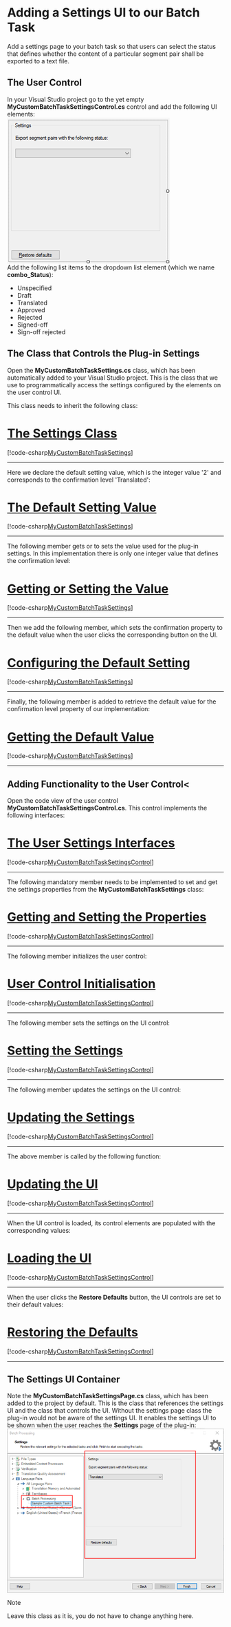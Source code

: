 Adding a Settings UI to our Batch Task
===============================
Add a settings page to your batch task so that users can select the status that defines whether the content of a particular segment pair shall be exported to a text file.

The User Control
-------------------------
In your Visual Studio project go to the yet empty       **MyCustomBatchTaskSettingsControl.cs** control and add the following UI elements:
<img style="display:block; " src="images/SettingsPage.jpg" />
Add the following list items to the dropdown list element (which we name **combo_Status**):
* Unspecified
* Draft
* Translated
* Approved
* Rejected
* Signed-off
* Sign-off rejected
  
The Class that Controls the Plug-in Settings
-----------------------------------
Open the **MyCustomBatchTaskSettings.cs** class, which has been automatically added to your Visual Studio project. This is the class that we use to programmatically access the settings configured by the elements on the user control UI.

This class needs to inherit the following class:

# [The Settings Class](#tab/tabid-1)
[!code-csharp[MyCustomBatchTaskSettings](code_samples/MyCustomBatchTaskSettings.cs#L6-L7)]
***

Here we declare the default setting value, which is the integer value '2' and corresponds to the confirmation level 'Translated':
# [The Default Setting Value](#tab/tabid-2)
[!code-csharp[MyCustomBatchTaskSettings](code_samples/MyCustomBatchTaskSettings.cs#L11-L12)]
***
The following member gets or to sets the value used for the plug-in settings. In this implementation there is only one integer value that defines the confirmation level:
# [Getting or Setting the Value](#tab/tabid-3)
[!code-csharp[MyCustomBatchTaskSettings](code_samples/MyCustomBatchTaskSettings.cs#L17-L22)]
***

Then we add the following member, which sets the confirmation property to the default value when the user clicks the corresponding button on the UI.
# [Configuring the Default Setting](#tab/tabid-4)
[!code-csharp[MyCustomBatchTaskSettings](code_samples/MyCustomBatchTaskSettings.cs#L26-L31)]
***	
    
Finally, the following member is added to retrieve the default value for the confirmation level property of our implementation:
# [Getting the Default Value](#tab/tabid-5)
[!code-csharp[MyCustomBatchTaskSettings](code_samples/MyCustomBatchTaskSettings.cs#L35-L44)]
***	

Adding Functionality to the User Control<
-----------------------------------------
Open the code view of the user control **MyCustomBatchTaskSettingsControl.cs**. This control implements the following interfaces:
# [The User Settings Interfaces](#tab/tabid-6)
[!code-csharp[MyCustomBatchTaskSettingsControl](code_samples/MyCustomBatchTaskSettingsControl.cs#L8-L9)]
***	

The following mandatory member needs to be implemented to set and get the settings properties from the **MyCustomBatchTaskSettings** class:
# [Getting and Setting the Properties](#tab/tabid-7)
[!code-csharp[MyCustomBatchTaskSettingsControl](code_samples/MyCustomBatchTaskSettingsControl.cs#L13-L14)]
***

The following member initializes the user control:
# [User Control Initialisation](#tab/tabid-8)
[!code-csharp[MyCustomBatchTaskSettingsControl](code_samples/MyCustomBatchTaskSettingsControl.cs#L18-L22)]
***

The following member sets the settings on the UI control:
# [Setting the Settings](#tab/tabid-9)
[!code-csharp[MyCustomBatchTaskSettingsControl](code_samples/MyCustomBatchTaskSettingsControl.cs#L26-L32)]
***

The following member updates the settings on the UI control:
# [Updating the Settings](#tab/tabid-10)
[!code-csharp[MyCustomBatchTaskSettingsControl](code_samples/MyCustomBatchTaskSettingsControl.cs#L36-L39)]
***

The above member is called by the following function:
# [Updating the UI](#tab/tabid-11)
[!code-csharp[MyCustomBatchTaskSettingsControl](code_samples/MyCustomBatchTaskSettingsControl.cs#L43-L48)]
***

When the UI control is loaded, its control elements are populated with the corresponding values:
# [Loading the UI](#tab/tabid-12)
[!code-csharp[MyCustomBatchTaskSettingsControl](code_samples/MyCustomBatchTaskSettingsControl.cs#L53-L58)]
***

When the user clicks the **Restore Defaults** button, the UI controls are set to their default values:
# [Restoring the Defaults](#tab/tabid-13)
[!code-csharp[MyCustomBatchTaskSettingsControl](code_samples/MyCustomBatchTaskSettingsControl.cs#L62-L68)]
***

The Settings UI Container
-------------------------------------

Note the **MyCustomBatchTaskSettingsPage.cs** class, which has been added to the project by default. This is the class that references the settings UI and the class that controls the UI. Without the settings page class the plug-in would not be aware of the settings UI. It enables the settings UI to be shown when the user reaches the **Settings** page of the plug-in: 
<img style="display:block; " src="images/SampleTaskSettings.jpg" />
> [!NOTE]
> Leave this class as it is, you do not have to change anything here.